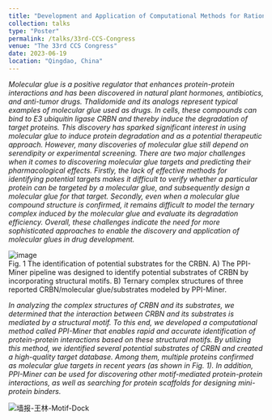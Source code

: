 ```yaml
---
title: "Development and Application of Computational Methods for Rational Design of Molecular Glue"
collection: talks
type: "Poster"
permalink: /talks/33rd-CCS-Congress
venue: "The 33rd CCS Congress"
date: 2023-06-19
location: "Qingdao, China"
---
```


_Molecular glue is a positive regulator that enhances protein-protein interactions and has been discovered in natural plant hormones, antibiotics, and anti-tumor drugs. Thalidomide and its analogs represent typical examples of molecular glue used as drugs. In cells, these compounds can bind to E3 ubiquitin ligase CRBN and thereby induce the degradation of target proteins. This discovery has sparked significant interest in using molecular glue to induce protein degradation and as a potential therapeutic approach. However, many discoveries of molecular glue still depend on serendipity or experimental screening. There are two major challenges when it comes to discovering molecular glue targets and predicting their pharmacological effects. Firstly, the lack of effective methods for identifying potential targets makes it difficult to verify whether a particular protein can be targeted by a molecular glue, and subsequently design a molecular glue for that target. Secondly, even when a molecular glue compound structure is confirmed, it remains difficult to model the ternary complex induced by the molecular glue and evaluate its degradation efficiency. Overall, these challenges indicate the need for more sophisticated approaches to enable the discovery and application of molecular glues in drug development._   

![image](https://github.com/Wang-Lin-boop/wang-lin-boop.github.io/assets/58931275/6ee06940-90d9-4cd7-8281-f028c77c169f)   
Fig. 1 The identification of potential substrates for the CRBN. A) The PPI-Miner pipeline was designed to identify potential substrates of CRBN by incorporating structural motifs. B) Ternary complex structures of three reported CRBN/molecular glue/substrates modeled by PPI-Miner.

_In analyzing the complex structures of CRBN and its substrates, we determined that the interaction between CRBN and its substrates is mediated by a structural motif. To this end, we developed a computational method called PPI-Miner that enables rapid and accurate identification of protein-protein interactions based on these structural motifs. By utilizing this method, we identified several potential substrates of CRBN and created a high-quality target database. Among them, multiple proteins confirmed as molecular glue targets in recent years (as shown in Fig. 1). In addition, PPI-Miner can be used for discovering other motif-mediated protein-protein interactions, as well as searching for protein scaffolds for designing mini-protein binders._   

![墙报-王林-Motif-Dock](https://github.com/Wang-Lin-boop/WangLin/assets/58931275/b5be9f2b-6293-4949-970f-6a116b479a77)


